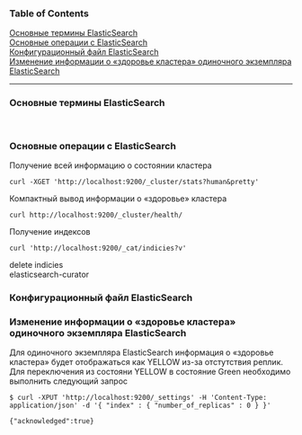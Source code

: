 ### Table of Contents </br>
[Основные термины ElasticSearch](#es_decription) </br>
[Основные операции с ElasticSearch](#es_operations) </br>
[Конфигурационный файл ElasticSearch](#es_config_file)</br>
[Изменение информации о «здоровье кластера» одиночного экземпляра ElasticSearch](#es_Health_set_to_Green_standalone_server)</br>


---

### Основные термины ElasticSearch <a name=es_decription></a></br>
</br>

### Основные операции с ElasticSearch <a name=es_operations></a></br>

Получение всей информацию о состоянии кластера</br>
```
curl -XGET 'http://localhost:9200/_cluster/stats?human&pretty'
```
Компактный вывод информации о «здоровье» кластера</br>
```
curl http://localhost:9200/_cluster/health/
```

Получение индексов</br>
```
curl 'http://localhost:9200/_cat/indicies?v'
```


delete indicies</br>
elasticsearch-curator</br>

### Конфигурационный файл ElasticSearch <a name=es_config_file></a></br>



### Изменение информации о «здоровье кластера» одиночного экземпляра ElasticSearch <a name=es_Health_set_to_Green_standalone_server></a></br>
Для одиночного экземпляра ElasticSearch информация о «здоровье кластера» будет отображаться как YELLOW из-за отстутствия реплик.
Для переключения из состояни YELLOW в состояние Green необходимо выполнить следующий запрос </br>
```
$ curl -XPUT 'http://localhost:9200/_settings' -H 'Content-Type: application/json' -d '{ "index" : { "number_of_replicas" : 0 } }'

{"acknowledged":true}
```

